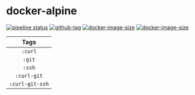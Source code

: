 # docker-alpine

[![pipeline status](https://gitlab.com/leojonathanoh/docker-alpine/badges/dev/pipeline.svg)](https://gitlab.com/leojonathanoh/docker-alpine/commits/dev)
[![github-tag](https://img.shields.io/github/tag/leojonathanoh/docker-alpine)](https://github.com/leojonathanoh/docker-alpine/releases/)
[![docker-image-size](https://img.shields.io/microbadger/image-size/leojonathanoh/docker-alpine/latest)](https://hub.docker.com/r/leojonathanoh/docker-alpine)
[![docker-image-size](https://img.shields.io/microbadger/image-size/leojonathanoh/docker-alpine/latest)](https://hub.docker.com/r/leojonathanoh/docker-alpine)

| Tags |
|:-------:| 
| `:curl` | 
| `:git` | 
| `:ssh` | 
| `:curl-git` | 
| `:curl-git-ssh` |

